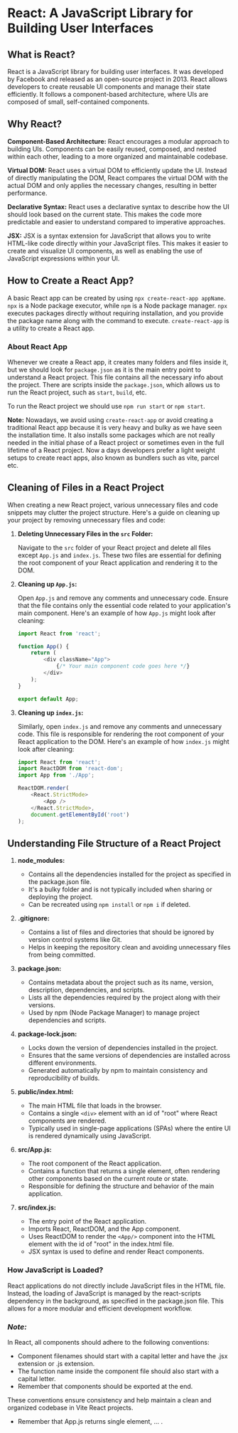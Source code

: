 # React: A JavaScript Library for Building User Interfaces

## What is React?

React is a JavaScript library for building user interfaces. It was developed by Facebook and released as an open-source project in 2013. React allows developers to create reusable UI components and manage their state efficiently. It follows a component-based architecture, where UIs are composed of small, self-contained components.

## Why React?

**Component-Based Architecture:** React encourages a modular approach to building UIs. Components can be easily reused, composed, and nested within each other, leading to a more organized and maintainable codebase.

**Virtual DOM:** React uses a virtual DOM to efficiently update the UI. Instead of directly manipulating the DOM, React compares the virtual DOM with the actual DOM and only applies the necessary changes, resulting in better performance.

**Declarative Syntax:** React uses a declarative syntax to describe how the UI should look based on the current state. This makes the code more predictable and easier to understand compared to imperative approaches.

**JSX:** JSX is a syntax extension for JavaScript that allows you to write HTML-like code directly within your JavaScript files. This makes it easier to create and visualize UI components, as well as enabling the use of JavaScript expressions within your UI.

## How to Create a React App?

A basic React app can be created by using `npx create-react-app appName`. `npx` is a Node package executor, while `npm` is a Node package manager. `npx` executes packages directly without requiring installation, and you provide the package name along with the command to execute. `create-react-app` is a utility to create a React app.

### About React App

Whenever we create a React app, it creates many folders and files inside it, but we should look for `package.json` as it is the main entry point to understand a React project. This file contains all the necessary info about the project. There are scripts inside the `package.json`, which allows us to run the React project, such as `start`, `build`, etc.

To run the React project we should use `npm run start` or `npm start`.

**Note:** Nowadays, we avoid using `create-react-app` or avoid creating a traditional React app because it is very heavy and bulky as we have seen the installation time. It also installs some packages which are not really needed in the initial phase of a React project or sometimes even in the full lifetime of a React project.
Now a days developers prefer a light weight setups to create react apps, also known as bundlers such as vite, parcel etc.

## Cleaning of Files in a React Project

When creating a new React project, various unnecessary files and code snippets may clutter the project structure. Here's a guide on cleaning up your project by removing unnecessary files and code:

1. **Deleting Unnecessary Files in the `src` Folder:**

   Navigate to the `src` folder of your React project and delete all files except `App.js` and `index.js`. These two files are essential for defining the root component of your React application and rendering it to the DOM.

2. **Cleaning up `App.js`:**

   Open `App.js` and remove any comments and unnecessary code. Ensure that the file contains only the essential code related to your application's main component. Here's an example of how `App.js` might look after cleaning:

   ```javascript
   import React from 'react';

   function App() {
       return (
           <div className="App">
               {/* Your main component code goes here */}
           </div>
       );
   }

   export default App;
   ```

3. **Cleaning up `index.js`:**

   Similarly, open `index.js` and remove any comments and unnecessary code. This file is responsible for rendering the root component of your React application to the DOM. Here's an example of how `index.js` might look after cleaning:

   ```javascript
   import React from 'react';
   import ReactDOM from 'react-dom';
   import App from './App';

   ReactDOM.render(
       <React.StrictMode>
           <App />
       </React.StrictMode>,
       document.getElementById('root')
   );
   ```

## Understanding File Structure of a React Project

1. **node_modules:**
   - Contains all the dependencies installed for the project as specified in the package.json file.
   - It's a bulky folder and is not typically included when sharing or deploying the project.
   - Can be recreated using `npm install` or `npm i` if deleted.

2. **.gitignore:**
   - Contains a list of files and directories that should be ignored by version control systems like Git.
   - Helps in keeping the repository clean and avoiding unnecessary files from being committed.

3. **package.json:**
   - Contains metadata about the project such as its name, version, description, dependencies, and scripts.
   - Lists all the dependencies required by the project along with their versions.
   - Used by npm (Node Package Manager) to manage project dependencies and scripts.

4. **package-lock.json:**
   - Locks down the version of dependencies installed in the project.
   - Ensures that the same versions of dependencies are installed across different environments.
   - Generated automatically by npm to maintain consistency and reproducibility of builds.

5. **public/index.html:**
   - The main HTML file that loads in the browser.
   - Contains a single `<div>` element with an id of "root" where React components are rendered.
   - Typically used in single-page applications (SPAs) where the entire UI is rendered dynamically using JavaScript.

6. **src/App.js:**
   - The root component of the React application.
   - Contains a function that returns a single element, often rendering other components based on the current route or state.
   - Responsible for defining the structure and behavior of the main application.

7. **src/index.js:**
   - The entry point of the React application.
   - Imports React, ReactDOM, and the App component.
   - Uses ReactDOM to render the `<App/>` component into the HTML element with the id of "root" in the index.html file.
   - JSX syntax is used to define and render React components.

### How JavaScript is Loaded?
React applications do not directly include JavaScript files in the HTML file. Instead, the loading of JavaScript is managed by the react-scripts dependency in the background, as specified in the package.json file. This allows for a more modular and efficient development workflow.


### *Note:* 
In React, all components should adhere to the following conventions:
- Component filenames should start with a capital letter and have the .jsx extension or .js extension.
- The function name inside the component file should also start with a capital letter.
- Remember that components should be exported at the end.

These conventions ensure consistency and help maintain a clean and organized codebase in Vite React projects.

- Remember that App.js returns single element, <fragment> ... <fragment/>.